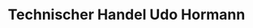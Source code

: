 ---
title: "Technischer Handel Udo Hormann"
url: /apelern/technischer-handel-udo-hormann/
shop: Eisenwaren
---